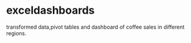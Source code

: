 # exceldashboards
transformed data,pivot tables and dashboard of coffee sales in different regions.
